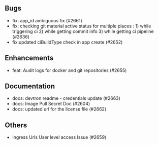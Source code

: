 ## Bugs
- fix: app_id ambiguous fix (#2661)
- fix: checking git material active status for multiple places :  1) while triggering ci 2) while getting commit info 3) while getting ci pipeline (#2636)
- fix:updated ciBuildType check in app create (#2652)
## Enhancements
- feat: Audit logs for docker and git repositories (#2655)
## Documentation
- docs: devtron readme - credentials update (#2663)
- docs: Image Pull Secret Doc (#2604)
- docs: updated url for the license file (#2662)
## Others
- Ingress Urls User level access Issue (#2659)
